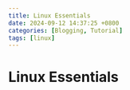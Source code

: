 ```yaml
---
title: Linux Essentials
date: 2024-09-12 14:37:25 +0800
categories: [Blogging, Tutorial]
tags: [linux]
---
```


# Linux Essentials
